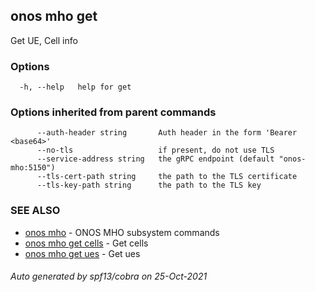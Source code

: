 ## onos mho get

Get UE, Cell info

### Options

```
  -h, --help   help for get
```

### Options inherited from parent commands

```
      --auth-header string       Auth header in the form 'Bearer <base64>'
      --no-tls                   if present, do not use TLS
      --service-address string   the gRPC endpoint (default "onos-mho:5150")
      --tls-cert-path string     the path to the TLS certificate
      --tls-key-path string      the path to the TLS key
```

### SEE ALSO

* [onos mho](onos_mho.md)	 - ONOS MHO subsystem commands
* [onos mho get cells](onos_mho_get_cells.md)	 - Get cells
* [onos mho get ues](onos_mho_get_ues.md)	 - Get ues

###### Auto generated by spf13/cobra on 25-Oct-2021
